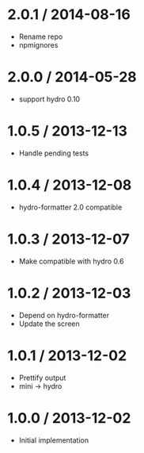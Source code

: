 
2.0.1 / 2014-08-16
==================

  * Rename repo
  * npmignores

2.0.0 / 2014-05-28
==================

 * support hydro 0.10

1.0.5 / 2013-12-13
==================

  * Handle pending tests

1.0.4 / 2013-12-08
==================

  * hydro-formatter 2.0 compatible

1.0.3 / 2013-12-07
==================

  * Make compatible with hydro 0.6

1.0.2 / 2013-12-03
==================

  * Depend on hydro-formatter
  * Update the screen

1.0.1 / 2013-12-02
==================

  * Prettify output
  * mini -> hydro

1.0.0 / 2013-12-02
==================

  * Initial implementation
